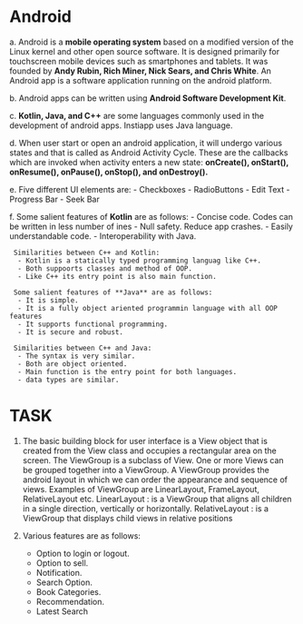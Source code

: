 # Android   
  a. Android is a **mobile operating system** based on a modified version of the Linux kernel and other open source software. It is          designed      primarily for touchscreen mobile devices such as smartphones and tablets. It was founded by **Andy Rubin, Rich Miner,      Nick Sears, and Chris White**. An Android app is a software application running on the android platform.

  b. Android apps can be written using **Android Software Development Kit**.  
  
  c. **Kotlin, Java, and C++** are some languages commonly used in the development of android apps. Instiapp uses Java language.

  d. When user start or open an android application, it will undergo various states and that is called as Android Activity Cycle. 
     These are the callbacks which are invoked when activity enters a new state:
     **onCreate(), onStart(), onResume(), onPause(), onStop(), and onDestroy().**
  
  e. Five different UI elements are:
      -	Checkboxes
      -	RadioButtons
      -	Edit Text
      -	Progress Bar
      - Seek Bar
  
  f. Some salient features of **Kotlin** are as follows:
      - Concise code. Codes can be written in less number of ines
      -	Null safety. Reduce app crashes.
      -	Easily understandable code.	
      -	Interoperability with Java.
     
     Similarities between C++ and Kotlin:
      -	Kotlin is a statically typed programming languag like C++.
      -	Both suppoorts classes and method of OOP.
      -	Like C++ its entry point is also main function. 
     
     Some salient features of **Java** are as follows:
      -	It is simple.
      -	It is a fully object ariented programmin language with all OOP features
      -	It supports functional programming.
      -	It is secure and robust.
     
     Similarities between C++ and Java:
      -	The syntax is very similar.
      -	Both are object oriented.
      -	Main function is the entry point for both languages.
      -	data types are similar. 

# TASK

 1.  The basic building block for user interface is a View object that is created from the View class and occupies a rectangular area on      the screen.
     The ViewGroup is a subclass of View. One or more Views can be grouped together into a ViewGroup. A ViewGroup provides the android        layout in which we can order the appearance and sequence of views. Examples of ViewGroup are LinearLayout, FrameLayout,                  RelativeLayout etc.
     LinearLayout : is a ViewGroup that aligns all children in a single direction,  vertically or horizontally.
     RelativeLayout : is a ViewGroup that displays child views in relative positions
        
 2.  Various features are as follows:
      - Option to login or logout.
      -	Option to sell.
      -	Notification.
      -	Search Option.
      -	Book Categories.
      -	Recommendation.
      -	Latest Search

